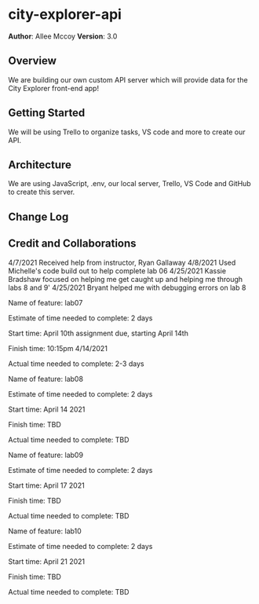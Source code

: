 # city-explorer-api

**Author**: Allee Mccoy
**Version**: 3.0

## Overview
We are building our own custom API server which will provide data for the City Explorer front-end app!

## Getting Started
We will be using Trello to organize tasks, VS code and more to create our API.

## Architecture
We are using JavaScript, .env, our local server, Trello, VS Code and GitHub to create this server.

## Change Log

## Credit and Collaborations
4/7/2021 Received help from instructor, Ryan Gallaway
4/8/2021 Used Michelle's code build out to help complete lab 06
4/25/2021 Kassie Bradshaw focused on helping me get caught up and helping me through labs 8 and 9'
4/25/2021 Bryant helped me with debugging errors on lab 8


Name of feature: lab07

Estimate of time needed to complete: 2 days

Start time: April 10th assignment due, starting April 14th

Finish time: 10:15pm 4/14/2021

Actual time needed to complete: 2-3 days



Name of feature: lab08

Estimate of time needed to complete: 2 days

Start time: April 14 2021

Finish time: TBD

Actual time needed to complete: TBD



Name of feature: lab09

Estimate of time needed to complete: 2 days

Start time: April 17 2021

Finish time: TBD

Actual time needed to complete: TBD



Name of feature: lab10

Estimate of time needed to complete: 2 days

Start time: April 21 2021

Finish time: TBD

Actual time needed to complete: TBD